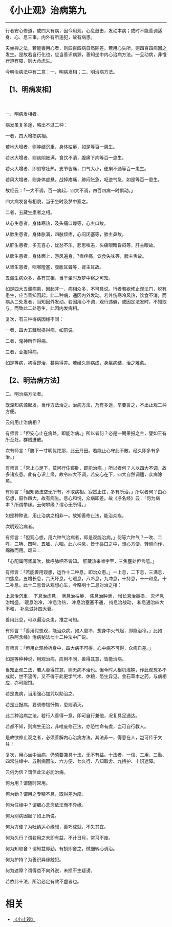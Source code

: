 
# 《小止观》治病第九

------

行者安心修道，或四大有病，因今用观，心息鼓击，发动本病；或时不能善调适身、心、息三事，内外有所违犯，故有病患。

夫坐禅之法，若能善用心者，则四百四病自然除差。若用心失所，则四百四病因之发生。是故若自行化也，应当善识病源，善知坐中内心治病方法。一旦动病，非惟行道有障，则大命虑失。

今明治病法中有二意：一、明病发相；二、明治病方法。

## 【1、明病发相】　

　



一、明病发相者。

病发虽复多途，略出不过二种：

一者，四大增损病相。

若地大增者，则肿结沉重，身体枯瘠，如是等百一患生。

若水大增者，则痰阴胀满，食饮不消，腹痛下痢等百一患生。

若火大增者，即煎寒壮热，支节皆痛，口气大小，便痢不通等百一患生。

若风大增者，则身体虚悬，战掉疼痛，肺闷胀急，呕逆气急，如是等百一患生。

故经云：「一大不调，百一病起，四大不调，四百四病一时俱动。」

四大病发各有相貌，当于坐时及梦中察之。

二者，五藏生患者之相。

从心生患者，身体寒热，及头痛口燥等，心主口故。

从肺生患者，身体胀满，四肢烦疼，心闷闭塞等，肺主鼻故。

从肝生患者，多无喜心，忧愁不乐，悲思嗔恚，头痛眼暗昏闷等，肝主眼故。

从脾生患者，身体面上，游风遍身，?痒疼痛，饮食失味等，脾主舌故。

从肾生患者，咽喉曀塞，腹胀耳聋等，肾主耳故。

五藏生病众多，各有其相，当于坐时及梦中察之可知。

如是四大五藏病患，因起非一，病相众多，不可具说。行者若欲修止观法门，脱有患生，应当善知因起。此二种病，通因内外发动。若外伤寒冷风热，饮食不消，而病从二处发者，当知因外发动。若因用心不调，观行违僻，或因定法发时，不知取与，而致此二处患生，此因内发病相。

复次，有三种得病因缘不同：

一者，四大五藏增损得病，如前说。

二者，鬼神所作得病。

三者，业报得病。

如是等病，初得即治，甚易得差。若经久则病成，身羸病结，治之难愈。

## 【2、明治病方法】

二、明治病方法者。

既深知病源起发，当作方法治之。治病方法，乃有多途，举要言之，不出止观二种方便。

云何用止治病相？

有师言：「但安心止在病处，即能治病。」所以者何？必是一期果报之主，譬如王有所至处，群贼迸散。

次有师言：「脐下一寸明优陀那，此云丹田。若能止心守此不散，经久即多有多治。」

有师言：「常止心足下，莫问行住寝卧，即能治病。」所以者何？人以四大不调，故多诸疾患。此有心识上缘，故令四大不调，若安心在下，四大自然调适，众病除矣。

有师言：「但知诸法空无所有，不取病相。寂然止住，多有所治。」所以者何？由心忆想，鼓作四大，故有病生。息心和悦，众病即差。故《净名经》云：「何为病本？所谓攀缘。云何攀缘？谓心无所得。」

如是种种说，用止治病之相非一。故知善修止法，能治众疾。

次明观治病者。

有师言：「但观心想，用六种气治病者，即是观能治病。」何等六种气？一吹、二呼、三嘻、四呵、五嘘、六呬。此六种息，皆于唇口之中，想心方便，转侧而作，绵微而用。颂曰：

「心配属呵肾属吹，脾呼肺呬圣皆知。
肝藏热来嘘字至，三焦壅处但言嘻。」

有师言：「若能善用观想，运作十二种息，即治众患。」一上息，二下息，三满息，四焦息，五增长息，六灭坏息，七暖息，八冷息，九冲息，十持息，十一和息，十二补息。此十二息皆从观想心生，今略明十二息对治之相：

上息治沉重，
下息治虚悬，
满息治枯瘠，
焦息治肿满，
增长息治羸损，
灭坏息治增盛，
暖息治冷，
冷息治热，
冲息治壅塞不通，
持息治战动，
和息通治四大不和，
补息滋补四大衰。

善用此息，可以遍治众患，推之可知。

有师言：「善用假想观，能治众病。如人患冷，想身中火气起，即能治冷。」此如《杂阿含经》治病秘法七十二种法中广说。

有师言：「但用止观检析身中，四大病不可得。心中病不可得，众病自差。」　

如是等种种说，用观治病，应用不同，善得其意，皆能治病。

当知止观二法，若人善得其意，则无病不治也。但今时人根机浅钝，作此观想多不成就，世不流传，又不得于此更学气术、休粮，恐生异见。金石草木之药，与病相应，亦可服饵。

若是鬼病，当用强心加咒以助治之。

若是业报病，要须修福忏悔，患则消灭。

此二种治病之法，若行人善得一意，即可自行兼他，况复具足通达。

若都不知，则病生无治，非唯废修正法，亦恐性命有虞，岂可自行教人。

是故欲修止观之者，必须善解内心治病方法。其法非一，得意在人，岂可传于文耳！

复次，用心坐中治病，仍须要兼具十法，无不有益。十法者，一信、二用、三勤、四常住缘中、五别病因法、六方便、七久行、八知取舍、九持护、十识遮障。

云何为信？谓信此法必能治病。

何为用？谓随时常用。

何为勤？谓用之专精不息，取得差为度。

何为住缘中？谓细心念念依法而不异缘。

何为别病因起？如上所说。

何为方便？为吐纳运心缘想，善巧成就，不失其宜。

何为久行？谓若用之未即有益，不计日月，常习不废。

何为知取舍？谓知益即勤，有损即舍之，微细转心调治。

何为护持？为善识异缘触犯。

何为遮障？谓得益不向外说，未损不生疑谤。

若依此十法，所治必定有效不虚者也。

# 相关

- [《小止观》](http://www.quanxue.cn/CT_FoJia/XiaoZhiGIndex.html)
